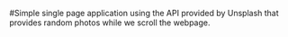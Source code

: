 #Simple single page application using the API provided by Unsplash that provides random photos while we scroll the webpage.
